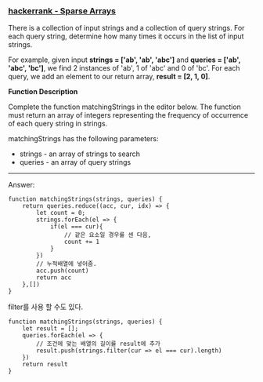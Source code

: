 ### [hackerrank - Sparse Arrays](https://www.hackerrank.com/challenges/sparse-arrays/problem)

There is a collection of input strings and a collection of query strings. For each query string, determine how many times it occurs in the list of input strings.

For example, given input __strings = ['ab', 'ab', 'abc']__ and __queries = ['ab', 'abc', 'bc']__, we find 2 instances of 'ab', 1 of 'abc' and 0 of 'bc'. For each query, we add an element to our return array, __result = [2, 1, 0]__.

**Function Description**

Complete the function matchingStrings in the editor below. The function must return an array of integers representing the frequency of occurrence of each query string in strings.

matchingStrings has the following parameters:

* strings - an array of strings to search
* queries - an array of query strings

---

Answer:
```
function matchingStrings(strings, queries) {
    return queries.reduce((acc, cur, idx) => {
        let count = 0;
        strings.forEach(el => {
            if(el === cur){
            	// 같은 요소일 경우를 센 다음,
                count += 1
            }
        })
        // 누적배열에 넣어줌.
        acc.push(count)
        return acc
    },[])
}
```

filter를 사용 할 수도 있다.

```
function matchingStrings(strings, queries) {
    let result = [];
    queries.forEach(el => {
    	// 조건에 맞는 배열의 길이를 result에 추가
        result.push(strings.filter(cur => el === cur).length)
    })
    return result
}
```

